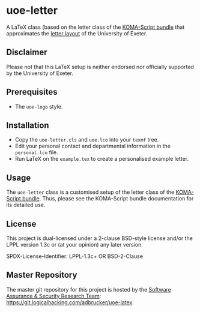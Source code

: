 # uoe-letter

A LaTeX class (based on the letter class of the
[KOMA-Script bundle](https://www.ctan.org/pkg/koma-script) that
approximates the
[letter layout](https://www.exeter.ac.uk/media/universityofexeter/communicationservices/documents/Corporate_Letterhead.docx)
of the University of Exeter.

## Disclaimer

Please not that this LaTeX setup is neither endorsed nor officially
supported by the University of Exeter.

## Prerequisites 

* The `uoe-logo` style.

## Installation 

* Copy the `uoe-letter.cls` and `uoe.lco` into your `texmf` tree.
* Edit your personal contact and departmental information in the
  `personal.lco` file.
* Run LaTeX on the `example.tex` to create a personalised example
  letter.

## Usage

The `uoe-letter` class is a customised setup of the letter class of the
[KOMA-Script bundle](https://www.ctan.org/pkg/koma-script). Thus, please 
see the KOMA-Script bundle documentation for its detailed use. 

## License

This project is dual-licensed under a 2-clause BSD-style license and/or 
the LPPL version 1.3c or (at your opinion) any later version. 

SPDX-License-Identifier: LPPL-1.3c+ OR BSD-2-Clause

## Master Repository

The master git repository for this project is hosted by the [Software
Assurance & Security Research Team](https://logicalhacking.com):
<https://git.logicalhacking.com/adbrucker/uoe-latex>.
